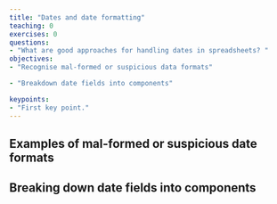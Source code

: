 ```yaml
---
title: "Dates and date formatting"
teaching: 0
exercises: 0
questions:
- "What are good approaches for handling dates in spreadsheets? "
objectives:
- "Recognise mal-formed or suspicious data formats"

- "Breakdown date fields into components"

keypoints:
- "First key point."
---
```


## Examples of mal-formed or suspicious date formats

## Breaking down date fields into components
